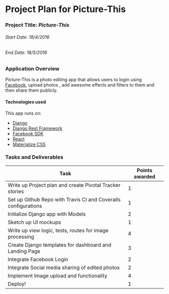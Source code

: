 # Project Plan for Picture-This

### Project Title:   *Picture-This*

###### Start Date:  18/4/2016

###### End Date:  18/5/2016

### Application Overview
Picture-This is a photo editing app that allows users to login using [Facebook](http://facebook.com), upload photos , add awesome effects and filters to them and then share them publicly.

#### Technologies used
This app runs on:
 - [Django](https://www.djangoproject.com/)
 - [Django Rest Framework](http://www.django-rest-framework.org/)
 - [Facebook SDK](https://developers.facebook.com/)
 - [React](https://facebook.github.io/react)
 - [Materialize CSS](http://materializecss.com/)

### Tasks and Deliverables
| Task   | Points awarded |
|--------|--------|
|Write up Project plan and create Pivotal Tracker stories | 1 |
|Set up Github Repo with Travis CI and Coveralls configurations|1|
|Initialize Django app with Models|2|
|Sketch up UI mockups|1|
|Write up view logic, tests, routes for image processing| 4|
|Create Django templates for dashboard and Landing Page| 3|
|Integrate Facebook Login| 2|
|Integrate Social media sharing of edited photos | 2|
|Implement Image upload and functionality| 4|
|Deploy!|1|